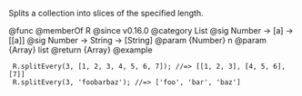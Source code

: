 Splits a collection into slices of the specified length.

@func
@memberOf R
@since v0.16.0
@category List
@sig Number -> [a] -> [[a]]
@sig Number -> String -> [String]
@param {Number} n
@param {Array} list
@return {Array}
@example

     R.splitEvery(3, [1, 2, 3, 4, 5, 6, 7]); //=> [[1, 2, 3], [4, 5, 6], [7]]
     R.splitEvery(3, 'foobarbaz'); //=> ['foo', 'bar', 'baz']
